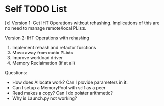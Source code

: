 # Self TODO List

[x] Version 1: Get IHT Operations without rehashing. Implications of this are no need to manage remote/local PLists.

Version 2: IHT Operations with rehashing
1. Implement rehash and refactor functions
2. Move away from static PLists
3. Improve workload driver
4. Memory Reclaimation (if at all)

Questions:
* How does Allocate work? Can I provide parameters in it.
* Can I setup a MemoryPool with self as a peer
* Read makes a copy? Can I do pointer arithmetic?
* Why is Launch.py not working?